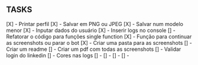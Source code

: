 ## TASKS

[X] - Printar perfil
[X] - Salvar em PNG ou JPEG
[X] - Salvar num modelo menor
[X] - Inputar dados do usuário
[X] - Inserir logs no console
[] - Refatorar o código para funções single function
[X] - Função para continuar as screenshots ou parar o bot
[X] - Criar uma pasta para as screenshots
[] - Criar um readme
[] - Criar um pdf com todas as screenshots
[] - Validar login do linkedin
[] - Cores nas logs
[] - 
[] -
[] -
[] -
